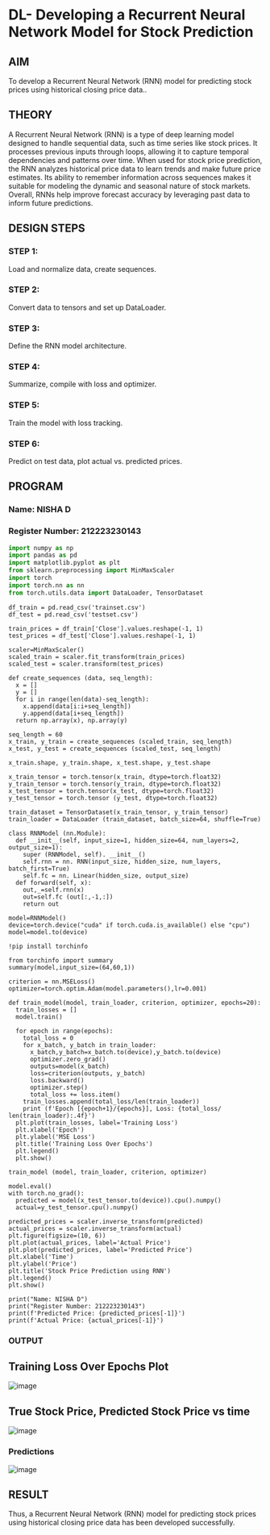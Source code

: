 # DL- Developing a Recurrent Neural Network Model for Stock Prediction

## AIM
To develop a Recurrent Neural Network (RNN) model for predicting stock prices using historical closing price data..

## THEORY
A Recurrent Neural Network (RNN) is a type of deep learning model designed to handle sequential data, such as time series like stock prices. It processes previous inputs through loops, allowing it to capture temporal dependencies and patterns over time. When used for stock price prediction, the RNN analyzes historical price data to learn trends and make future price estimates. Its ability to remember information across sequences makes it suitable for modeling the dynamic and seasonal nature of stock markets. Overall, RNNs help improve forecast accuracy by leveraging past data to inform future predictions.

## DESIGN STEPS
### STEP 1: 
Load and normalize data, create sequences.

### STEP 2: 
Convert data to tensors and set up DataLoader.

### STEP 3: 
Define the RNN model architecture.

### STEP 4: 
Summarize, compile with loss and optimizer.

### STEP 5: 
Train the model with loss tracking.

### STEP 6: 
Predict on test data, plot actual vs. predicted prices.

## PROGRAM

### Name: NISHA D
### Register Number: 212223230143

```python
import numpy as np
import pandas as pd
import matplotlib.pyplot as plt
from sklearn.preprocessing import MinMaxScaler
import torch
import torch.nn as nn
from torch.utils.data import DataLoader, TensorDataset
```
```
df_train = pd.read_csv('trainset.csv')
df_test = pd.read_csv('testset.csv')
```
```
train_prices = df_train['Close'].values.reshape(-1, 1)
test_prices = df_test['Close'].values.reshape(-1, 1)
```
```
scaler=MinMaxScaler()
scaled_train = scaler.fit_transform(train_prices)
scaled_test = scaler.transform(test_prices)
```
```
def create_sequences (data, seq_length):
  x = []
  y = []
  for i in range(len(data)-seq_length):
    x.append(data[i:i+seq_length])
    y.append(data[i+seq_length])
  return np.array(x), np.array(y)

seq_length = 60
x_train, y_train = create_sequences (scaled_train, seq_length)
x_test, y_test = create_sequences (scaled_test, seq_length)
```
```
x_train.shape, y_train.shape, x_test.shape, y_test.shape
```
```
x_train_tensor = torch.tensor(x_train, dtype=torch.float32)
y_train_tensor = torch.tensor(y_train, dtype=torch.float32)
x_test_tensor = torch.tensor(x_test, dtype=torch.float32)
y_test_tensor = torch.tensor (y_test, dtype=torch.float32)
```
```
train_dataset = TensorDataset(x_train_tensor, y_train_tensor)
train_loader = DataLoader (train_dataset, batch_size=64, shuffle=True)
```
```
class RNNModel (nn.Module):
  def __init__(self, input_size=1, hidden_size=64, num_layers=2, output_size=1):
    super (RNNModel, self). __init__()
    self.rnn = nn. RNN(input_size, hidden_size, num_layers, batch_first=True)
    self.fc = nn. Linear(hidden_size, output_size)
  def forward(self, x):
    out,_=self.rnn(x)
    out=self.fc (out[:,-1,:])
    return out
```
```
model=RNNModel()
device=torch.device("cuda" if torch.cuda.is_available() else "cpu")
model=model.to(device)
```
```
!pip install torchinfo
```
```
from torchinfo import summary
summary(model,input_size=(64,60,1))
```
```
criterion = nn.MSELoss()
optimizer=torch.optim.Adam(model.parameters(),lr=0.001)
```
```
def train_model(model, train_loader, criterion, optimizer, epochs=20):
  train_losses = []
  model.train()

  for epoch in range(epochs):
    total_loss = 0
    for x_batch, y_batch in train_loader:
      x_batch,y_batch=x_batch.to(device),y_batch.to(device)
      optimizer.zero_grad()
      outputs=model(x_batch)
      loss=criterion(outputs, y_batch)
      loss.backward()
      optimizer.step()
      total_loss += loss.item()
    train_losses.append(total_loss/len(train_loader))
    print (f'Epoch [{epoch+1}/{epochs}], Loss: {total_loss/ len(train_loader):.4f}')
  plt.plot(train_losses, label='Training Loss')
  plt.xlabel('Epoch')
  plt.ylabel('MSE Loss')
  plt.title('Training Loss Over Epochs')
  plt.legend()
  plt.show()

train_model (model, train_loader, criterion, optimizer)
```
```
model.eval()
with torch.no_grad():
  predicted = model(x_test_tensor.to(device)).cpu().numpy()
  actual=y_test_tensor.cpu().numpy()

predicted_prices = scaler.inverse_transform(predicted)
actual_prices = scaler.inverse_transform(actual)
plt.figure(figsize=(10, 6))
plt.plot(actual_prices, label='Actual Price')
plt.plot(predicted_prices, label='Predicted Price')
plt.xlabel('Time')
plt.ylabel('Price')
plt.title('Stock Price Prediction using RNN')
plt.legend()
plt.show()

print("Name: NISHA D")
print("Register Number: 212223230143")
print(f'Predicted Price: {predicted_prices[-1]}')
print(f'Actual Price: {actual_prices[-1]}')
```



### OUTPUT
## Training Loss Over Epochs Plot
![image](https://github.com/user-attachments/assets/82b1632d-6c6b-4baa-a0ef-d7dbcaa28349)

## True Stock Price, Predicted Stock Price vs time
 ![image](https://github.com/user-attachments/assets/2eefd17d-50f5-4fbf-8aab-a2c9603dc53f)

### Predictions
 ![image](https://github.com/user-attachments/assets/9fd757b7-b75b-420b-ba41-09df39a4e7ed)

## RESULT
Thus, a Recurrent Neural Network (RNN) model for predicting stock prices using historical closing price data has been developed successfully.
